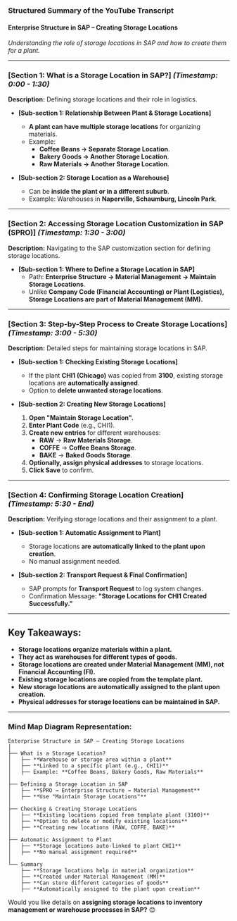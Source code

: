 ### **Structured Summary of the YouTube Transcript**  

#### **Enterprise Structure in SAP – Creating Storage Locations**  
*Understanding the role of storage locations in SAP and how to create them for a plant.*  

---

### **[Section 1: What is a Storage Location in SAP?]** *(Timestamp: 0:00 - 1:30)*  
**Description:** Defining storage locations and their role in logistics.  

- **[Sub-section 1: Relationship Between Plant & Storage Locations]**  
  - **A plant can have multiple storage locations** for organizing materials.  
  - Example:  
    - **Coffee Beans → Separate Storage Location**.  
    - **Bakery Goods → Another Storage Location**.  
    - **Raw Materials → Another Storage Location**.  

- **[Sub-section 2: Storage Location as a Warehouse]**  
  - Can be **inside the plant or in a different suburb**.  
  - Example: Warehouses in **Naperville, Schaumburg, Lincoln Park**.  

---

### **[Section 2: Accessing Storage Location Customization in SAP (SPRO)]** *(Timestamp: 1:30 - 3:00)*  
**Description:** Navigating to the SAP customization section for defining storage locations.  

- **[Sub-section 1: Where to Define a Storage Location in SAP]**  
  - Path: **Enterprise Structure → Material Management → Maintain Storage Locations**.  
  - Unlike **Company Code (Financial Accounting) or Plant (Logistics), Storage Locations are part of Material Management (MM).**  

---

### **[Section 3: Step-by-Step Process to Create Storage Locations]** *(Timestamp: 3:00 - 5:30)*  
**Description:** Detailed steps for maintaining storage locations in SAP.  

- **[Sub-section 1: Checking Existing Storage Locations]**  
  - If the plant **CHI1 (Chicago)** was copied from **3100**, existing storage locations are **automatically assigned**.  
  - Option to **delete unwanted storage locations**.  

- **[Sub-section 2: Creating New Storage Locations]**  
  1. **Open "Maintain Storage Location".**  
  2. **Enter Plant Code** (e.g., CHI1).  
  3. **Create new entries** for different warehouses:  
     - **RAW** → **Raw Materials Storage**.  
     - **COFFE** → **Coffee Beans Storage**.  
     - **BAKE** → **Baked Goods Storage**.  
  4. **Optionally, assign physical addresses** to storage locations.  
  5. **Click Save** to confirm.  

---

### **[Section 4: Confirming Storage Location Creation]** *(Timestamp: 5:30 - End)*  
**Description:** Verifying storage locations and their assignment to a plant.  

- **[Sub-section 1: Automatic Assignment to Plant]**  
  - Storage locations **are automatically linked to the plant upon creation**.  
  - No manual assignment needed.  

- **[Sub-section 2: Transport Request & Final Confirmation]**  
  - SAP prompts for **Transport Request** to log system changes.  
  - Confirmation Message: **"Storage Locations for CHI1 Created Successfully."**  

---

## **Key Takeaways:**  
- **Storage locations organize materials within a plant.**  
- **They act as warehouses for different types of goods.**  
- **Storage locations are created under Material Management (MM), not Financial Accounting (FI).**  
- **Existing storage locations are copied from the template plant.**  
- **New storage locations are automatically assigned to the plant upon creation.**  
- **Physical addresses for storage locations can be maintained in SAP.**  

---

### **Mind Map Diagram Representation:**  
```
Enterprise Structure in SAP – Creating Storage Locations  
│  
├── What is a Storage Location?  
│   ├── **Warehouse or storage area within a plant**  
│   ├── **Linked to a specific plant (e.g., CHI1)**  
│   ├── Example: **Coffee Beans, Bakery Goods, Raw Materials**  
│  
├── Defining a Storage Location in SAP  
│   ├── **SPRO → Enterprise Structure → Material Management**  
│   ├── **Use "Maintain Storage Locations"**  
│  
├── Checking & Creating Storage Locations  
│   ├── **Existing locations copied from template plant (3100)**  
│   ├── **Option to delete or modify existing locations**  
│   ├── **Creating new locations (RAW, COFFE, BAKE)**  
│  
├── Automatic Assignment to Plant  
│   ├── **Storage locations auto-linked to plant CHI1**  
│   ├── **No manual assignment required**  
│  
└── Summary  
    ├── **Storage locations help in material organization**  
    ├── **Created under Material Management (MM)**  
    ├── **Can store different categories of goods**  
    ├── **Automatically assigned to the plant upon creation**  
```

Would you like details on **assigning storage locations to inventory management or warehouse processes in SAP?** 😊